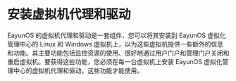 # 安装虚拟机代理和驱动

EayunOS 的虚拟机代理和驱动是一套组件，您可以将其安装到 EayunOS 虚拟化管理中心的 Linux 和 Windows 虚拟机上，以为这些虚拟机提供一些额外的信息和功能。其主要功能包括监控资源的使用、很好地通过用户门户和管理门户关闭和重启虚拟机。要获得这些功能，您必须在每一台虚拟机上安装 EayunOS 虚拟化管理中心的虚拟机代理和驱动，这些功能才能使用。
